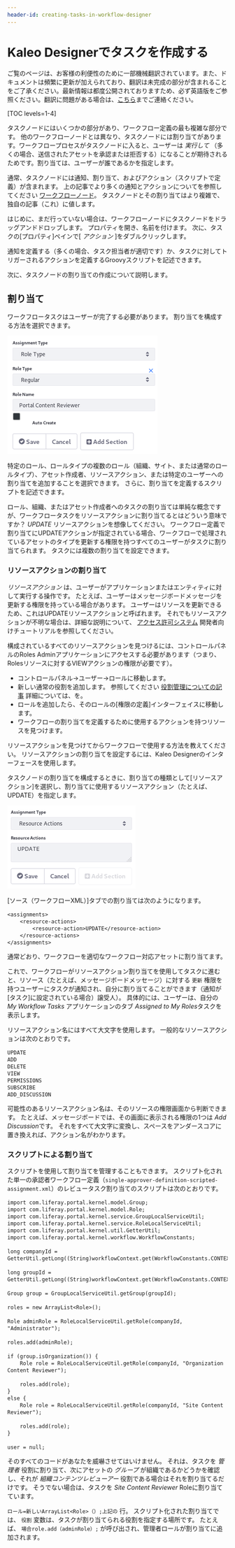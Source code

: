 ```yaml
---
header-id: creating-tasks-in-workflow-designer
---
```


# Kaleo Designerでタスクを作成する

<p class="alert alert-info"><span class="wysiwyg-color-blue120">ご覧のページは、お客様の利便性のために一部機械翻訳されています。また、ドキュメントは頻繁に更新が加えられており、翻訳は未完成の部分が含まれることをご了承ください。最新情報は都度公開されておりますため、必ず英語版をご参照ください。翻訳に問題がある場合は、<a href="mailto:support-content-jp@liferay.com">こちら</a>までご連絡ください。</span></p>

[TOC levels=1-4]

タスクノードにはいくつかの部分があり、ワークフロー定義の最も複雑な部分です。 他のワークフローノードとは異なり、タスクノードには割り当てがあります。ワークフロープロセスがタスクノードに入ると、ユーザーは *実行して* （多くの場合、送信されたアセットを承認または拒否する）になることが期待されるためです。割り当ては、ユーザーが誰であるかを指定します。

通常、タスクノードには通知、割り当て、およびアクション（スクリプトで定義）が含まれます。 上の記事でより多くの通知とアクションについてを参照してください [ワークフローノード](/docs/7-1/user/-/knowledge_base/u/workflow-definition-nodes)。 タスクノードとその割り当てはより複雑で、独自の記事（これ）に値します。

はじめに、まだ行っていない場合は、ワークフローノードにタスクノードをドラッグアンドドロップします。 プロパティを開き、名前を付けます。 次に、タスクの[プロパティ]ペインで[ *アクション* ]をダブルクリックします。

通知を定義する（多くの場合、タスク担当者が適切です）か、タスクに対してトリガーされるアクションを定義するGroovyスクリプトを記述できます。

次に、タスクノードの割り当ての作成について説明します。


<!-- Task nodes are the most complex parts, and yet there's not much in this
section. Please describe an example here so users can understand what a task
node is for and how they are used. Include a script. -Rich -->

## 割り当て

ワークフロータスクはユーザーが完了する必要があります。 割り当てを構成する方法を選択できます。

![図1：タスクノードに割り当てを追加できます。](../../../images-dxp/workflow-designer-assignment.png)

特定のロール、ロールタイプの複数のロール（組織、サイト、または通常のロールタイプ）、アセット作成者、リソースアクション、または特定のユーザーへの割り当てを追加することを選択できます。 さらに、割り当てを定義するスクリプトを記述できます。

ロール、組織、またはアセット作成者へのタスクの割り当ては単純な概念ですが、ワークフロータスクをリソースアクションに割り当てるとはどういう意味ですか？ *UPDATE* リソースアクションを想像してください。 ワークフロー定義で割り当てにUPDATEアクションが指定されている場合、ワークフローで処理されているアセットのタイプを更新する権限を持つすべてのユーザーがタスクに割り当てられます。 タスクには複数の割り当てを設定できます。

### リソースアクションの割り当て

*リソースアクション* は、ユーザーがアプリケーションまたはエンティティに対して実行する操作です。 たとえば、ユーザーはメッセージボードメッセージを更新する権限を持っている場合があります。 ユーザーはリソースを更新できるため、これはUPDATEリソースアクションと呼ばれます。 それでもリソースアクションが不明な場合は、詳細な説明について、 [アクセス許可システム](/docs/7-1/tutorials/-/knowledge_base/t/defining-application-permissions) 開発者向けチュートリアルを参照してください。

構成されているすべてのリソースアクションを見つけるには、コントロールパネルのRoles Adminアプリケーションにアクセスする必要があります（つまり、Rolesリソースに対するVIEWアクションの権限が必要です）。

  - コントロールパネル→ユーザー→ロールに移動します。
  - 新しい通常の役割を追加します。 参照してください [役割管理についての記事](/docs/7-1/user/-/knowledge_base/u/roles-and-permissions) 詳細については、を。
  - ロールを追加したら、そのロールの[権限の定義]インターフェイスに移動します。
  - ワークフローの割り当てを定義するために使用するアクションを持つリソースを見つけます。

リソースアクションを見つけてからワークフローで使用する方法を教えてください。 リソースアクションの割り当てを設定するには、Kaleo Designerのインターフェースを使用します。

タスクノードの割り当てを構成するときに、割り当ての種類として[リソースアクション]を選択し、割り当てに使用するリソースアクション（たとえば、UPDATE）を指定します。

![図2：Kaleo Designerでリソースアクションの割り当てを構成します。](../../../images-dxp/workflow-designer-resource-action-assignment.png)

[ソース（ワークフローXML）]タブでの割り当ては次のようになります。

    <assignments>
        <resource-actions>
            <resource-action>UPDATE</resource-action>
        </resource-actions>
    </assignments>

通常どおり、ワークフローを適切なワークフロー対応アセットに割り当てます。

これで、ワークフローがリソースアクション割り当てを使用してタスクに進むと、リソース（たとえば、メッセージボードメッセージ）に対する `更新` 権限を持つユーザーにタスクが通知され、自分に割り当てることができます（通知が[タスク]に設定されている場合）譲受人）。 具体的には、ユーザーは、自分の *My Workflow Tasks* アプリケーションのタブ *Assigned to My Roles*タスクを表示します。

リソースアクション名にはすべて大文字を使用します。 一般的なリソースアクションは次のとおりです。

    UPDATE
    ADD
    DELETE
    VIEW
    PERMISSIONS
    SUBSCRIBE
    ADD_DISCUSSION

可能性のあるリソースアクション名は、そのリソースの権限画面から判断できます。 たとえば、メッセージボードでは、その画面に表示される権限の1つは *Add Discussion*です。 それをすべて大文字に変換し、スペースをアンダースコアに置き換えれば、アクション名がわかります。

### スクリプトによる割り当て

スクリプトを使用して割り当てを管理することもできます。 スクリプト化された単一の承認者ワークフロー定義（`single-approver-definition-scripted-assignment.xml`）のレビュータスク割り当てのスクリプトは次のとおりです。

    import com.liferay.portal.kernel.model.Group;
    import com.liferay.portal.kernel.model.Role;
    import com.liferay.portal.kernel.service.GroupLocalServiceUtil;
    import com.liferay.portal.kernel.service.RoleLocalServiceUtil;
    import com.liferay.portal.kernel.util.GetterUtil;
    import com.liferay.portal.kernel.workflow.WorkflowConstants;
    
    long companyId = GetterUtil.getLong((String)workflowContext.get(WorkflowConstants.CONTEXT_COMPANY_ID));
    
    long groupId = GetterUtil.getLong((String)workflowContext.get(WorkflowConstants.CONTEXT_GROUP_ID));
    
    Group group = GroupLocalServiceUtil.getGroup(groupId);
    
    roles = new ArrayList<Role>();
    
    Role adminRole = RoleLocalServiceUtil.getRole(companyId, "Administrator");
    
    roles.add(adminRole);
    
    if (group.isOrganization()) {
        Role role = RoleLocalServiceUtil.getRole(companyId, "Organization Content Reviewer");
    
        roles.add(role);
    }
    else {
        Role role = RoleLocalServiceUtil.getRole(companyId, "Site Content Reviewer");
    
        roles.add(role);
    }
    
    user = null;

そのすべてのコードがあなたを威嚇させてはいけません。 それは、タスクを *管理者* 役割に割り当て、次にアセットの *グループ* が組織であるかどうかを確認し、それが *組織コンテンツレビューアー* 役割である場合はそれを割り当てるだけです。 そうでない場合は、タスクを *Site Content Reviewer* Roleに割り当てています。

`ロール=新しいArrayList<Role>（）;上記の` 行。 スクリプト化された割り当てでは、 `役割` 変数は、タスクが割り当てられる役割を指定する場所です。 たとえば、 `場合role.add（adminRole）;` が呼び出され、管理者ロールが割り当てに追加されます。


<!-- ## Related Topics [](id=related-topics)

[Workflow Forms](discover/portal/-/knowledge_base/7-1/workflow-forms)

[Using Workflow](discover/portal/-/knowledge_base/7-1/enabling-workflow)

[Liferay's Workflow Framework](/docs/7-1/tutorials/-/knowledge_base/t/liferays-workflow-framework)

[Creating Simple Applications](discover/portal/-/knowledge_base/7-1/creating-simple-applications) -->
